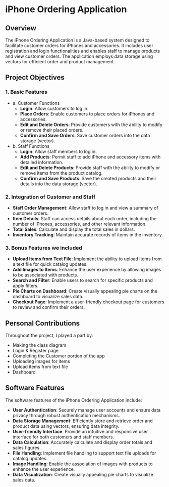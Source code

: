 # iPhone Ordering Application

## Overview

The iPhone Ordering Application is a Java-based system designed to facilitate customer orders for iPhones and accessories. It includes user registration and login functionalities and enables staff to manage products and view customer orders. The application employs data storage using vectors for efficient order and product management.

## Project Objectives

### 1. Basic Features
  - a. Customer Functions
    - **Login**: Allow customers to log in.
    - **Place Orders**: Enable customers to place orders for iPhones and accessories.
    - **Edit and Delete Orders**: Provide customers with the ability to modify or remove their placed orders.
    - **Confirm and Save Orders**: Save customer orders into the data storage (vector).
  - b. Staff Functions
    - **Login**: Allow staff members to log in.
    - **Add Products**: Permit staff to add iPhone and accessory items with detailed information.
    - **Edit and Delete Products**: Provide staff with the ability to modify or remove items from the product catalog.
    - **Confirm and Save Products**: Save the created products and their details into the data storage (vector).
### 2. Integration of Customer and Staff
  - **Staff Order Management**: Allow staff to log in and view a summary of customer orders.
  - **Item Details**: Staff can access details about each order, including the number of iPhones, accessories, and other relevant information.
  - **Total Sales**: Calculate and display the total sales in dollars.
  - **Inventory Tracking**: Maintain accurate records of items in the inventory.
### 3. Bonus Features we included
  - **Upload Items from Text File**: Implement the ability to upload items from a text file for quick catalog updates.
  - **Add Images to Items**: Enhance the user experience by allowing images to be associated with products.
  - **Search and Filter**: Enable users to search for specific products and apply filters.
  - **Pie Charts on Dashboard**: Create visually appealing pie charts on the dashboard to visualize sales data.
  - **Checkout Page**: Implement a user-friendly checkout page for customers to review and confirm their orders.
  
## Personal Contributions

Throughout the project, I played a part by:

- Making the class diagram
- Login & Register page
- Completing the Customer portion of the app
- Uploading images for items
- Upload items from text file
- Dashboard

## Software Features

The software features of the iPhone Ordering Application include:

- **User Authentication**: Securely manage user accounts and ensure data privacy through robust authentication mechanisms.
- **Data Storage Management**: Efficiently store and retrieve order and product data using vectors, ensuring data integrity.
- **User-friendly Interface**: Provide an intuitive and responsive user interface for both customers and staff members.
- **Data Calculation**: Accurately calculate and display order totals and sales figures.
- **File Handling**: Implement file handling to support text file uploads for catalog updates.
- **Image Handling**: Enable the association of images with products to enhance the user experience.
- **Data Visualization**: Create visually appealing pie charts to visualize sales data.
